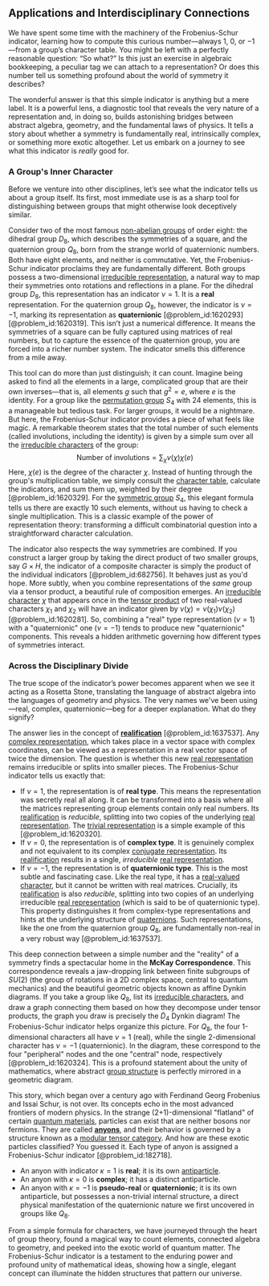 ## Applications and Interdisciplinary Connections

We have spent some time with the machinery of the Frobenius-Schur indicator, learning how to compute this curious number—always $1$, $0$, or $-1$—from a group’s character table. You might be left with a perfectly reasonable question: “So what?” Is this just an exercise in algebraic bookkeeping, a peculiar tag we can attach to a representation? Or does this number tell us something profound about the world of symmetry it describes?

The wonderful answer is that this simple indicator is anything but a mere label. It is a powerful lens, a diagnostic tool that reveals the very nature of a representation and, in doing so, builds astonishing bridges between abstract algebra, geometry, and the fundamental laws of physics. It tells a story about whether a symmetry is fundamentally real, intrinsically complex, or something more exotic altogether. Let us embark on a journey to see what this indicator is *really* good for.

### A Group's Inner Character

Before we venture into other disciplines, let’s see what the indicator tells us about a group itself. Its first, most immediate use is as a sharp tool for distinguishing between groups that might otherwise look deceptively similar.

Consider two of the most famous [non-abelian groups](@article_id:144717) of order eight: the dihedral group $D_8$, which describes the symmetries of a square, and the quaternion group $Q_8$, born from the strange world of quaternionic numbers. Both have eight elements, and neither is commutative. Yet, the Frobenius-Schur indicator proclaims they are fundamentally different. Both groups possess a two-dimensional [irreducible representation](@article_id:142239), a natural way to map their symmetries onto rotations and reflections in a plane. For the dihedral group $D_8$, this representation has an indicator $\nu=1$. It is a **real** representation. For the quaternion group $Q_8$, however, the indicator is $\nu=-1$, marking its representation as **quaternionic** [@problem_id:1620293] [@problem_id:1620319]. This isn’t just a numerical difference. It means the symmetries of a square can be fully captured using matrices of real numbers, but to capture the essence of the quaternion group, you are forced into a richer number system. The indicator smells this difference from a mile away.

This tool can do more than just distinguish; it can count. Imagine being asked to find all the elements in a large, complicated group that are their own inverses—that is, all elements $g$ such that $g^2=e$, where $e$ is the identity. For a group like the [permutation group](@article_id:145654) $S_4$ with $24$ elements, this is a manageable but tedious task. For larger groups, it would be a nightmare. But here, the Frobenius-Schur indicator provides a piece of what feels like magic. A remarkable theorem states that the total number of such elements (called involutions, including the identity) is given by a simple sum over all the [irreducible characters](@article_id:144904) of the group:
$$ \text{Number of involutions} = \sum_{\chi} \nu(\chi) \chi(e) $$
Here, $\chi(e)$ is the degree of the character $\chi$. Instead of hunting through the group's multiplication table, we simply consult the [character table](@article_id:144693), calculate the indicators, and sum them up, weighted by their degree [@problem_id:1620329]. For the [symmetric group](@article_id:141761) $S_4$, this elegant formula tells us there are exactly 10 such elements, without us having to check a single multiplication. This is a classic example of the power of representation theory: transforming a difficult combinatorial question into a straightforward character calculation.

The indicator also respects the way symmetries are combined. If you construct a larger group by taking the direct product of two smaller groups, say $G \times H$, the indicator of a composite character is simply the product of the individual indicators [@problem_id:682756]. It behaves just as you'd hope. More subtly, when you combine representations of the *same* group via a tensor product, a beautiful rule of composition emerges. An [irreducible character](@article_id:144803) $\chi$ that appears once in the [tensor product](@article_id:140200) of two real-valued characters $\chi_1$ and $\chi_2$ will have an indicator given by $\nu(\chi) = \nu(\chi_1)\nu(\chi_2)$ [@problem_id:1620281]. So, combining a "real" type representation ($\nu=1$) with a "quaternionic" one ($\nu=-1$) tends to produce new "quaternionic" components. This reveals a hidden arithmetic governing how different types of symmetries interact.

### Across the Disciplinary Divide

The true scope of the indicator’s power becomes apparent when we see it acting as a Rosetta Stone, translating the language of abstract algebra into the languages of geometry and physics. The very names we've been using—real, complex, quaternionic—beg for a deeper explanation. What do they signify?

The answer lies in the concept of **[realification](@article_id:266300)** [@problem_id:1637537]. Any [complex representation](@article_id:182602), which takes place in a vector space with complex coordinates, can be viewed as a representation in a real vector space of twice the dimension. The question is whether this new [real representation](@article_id:185516) remains irreducible or splits into smaller pieces. The Frobenius-Schur indicator tells us exactly that:
*   If $\nu=1$, the representation is of **real type**. This means the representation was secretly real all along. It can be transformed into a basis where all the matrices representing group elements contain only real numbers. Its [realification](@article_id:266300) is *reducible*, splitting into two copies of the underlying [real representation](@article_id:185516). The [trivial representation](@article_id:140863) is a simple example of this [@problem_id:1620320].
*   If $\nu=0$, the representation is of **complex type**. It is genuinely complex and not equivalent to its complex [conjugate representation](@article_id:138642). Its [realification](@article_id:266300) results in a single, *irreducible* [real representation](@article_id:185516).
*   If $\nu=-1$, the representation is of **quaternionic type**. This is the most subtle and fascinating case. Like the real type, it has a [real-valued character](@article_id:143443), but it cannot be written with real matrices. Crucially, its [realification](@article_id:266300) is also *reducible*, splitting into two copies of an underlying irreducible [real representation](@article_id:185516) (which is said to be of quaternionic type). This property distinguishes it from complex-type representations and hints at the underlying structure of [quaternions](@article_id:146529). Such representations, like the one from the quaternion group $Q_8$, are fundamentally non-real in a very robust way [@problem_id:1637537].

This deep connection between a simple number and the "reality" of a symmetry finds a spectacular home in the **McKay Correspondence**. This correspondence reveals a jaw-dropping link between finite subgroups of $SU(2)$ (the group of rotations in a 2D complex space, central to quantum mechanics) and the beautiful geometric objects known as affine Dynkin diagrams. If you take a group like $Q_8$, list its [irreducible characters](@article_id:144904), and draw a graph connecting them based on how they decompose under tensor products, the graph you draw is precisely the $\tilde{D}_4$ Dynkin diagram! The Frobenius-Schur indicator helps organize this picture. For $Q_8$, the four 1-dimensional characters all have $\nu=1$ (real), while the single 2-dimensional character has $\nu=-1$ (quaternionic). In the diagram, these correspond to the four "peripheral" nodes and the one "central" node, respectively [@problem_id:1620324]. This is a profound statement about the unity of mathematics, where abstract [group structure](@article_id:146361) is perfectly mirrored in a geometric diagram.

This story, which began over a century ago with Ferdinand Georg Frobenius and Issai Schur, is not over. Its concepts echo in the most advanced frontiers of modern physics. In the strange (2+1)-dimensional "flatland" of certain [quantum materials](@article_id:136247), particles can exist that are neither bosons nor fermions. They are called **[anyons](@article_id:143259)**, and their behavior is governed by a structure known as a [modular tensor category](@article_id:137403). And how are these exotic particles classified? You guessed it. Each type of anyon is assigned a Frobenius-Schur indicator [@problem_id:182718].
*   An anyon with indicator $\kappa=1$ is **real**; it is its own [antiparticle](@article_id:193113).
*   An anyon with $\kappa=0$ is **complex**; it has a distinct antiparticle.
*   An anyon with $\kappa=-1$ is **pseudo-real** or **quaternionic**; it is its own antiparticle, but possesses a non-trivial internal structure, a direct physical manifestation of the quaternionic nature we first uncovered in groups like $Q_8$.

From a simple formula for characters, we have journeyed through the heart of group theory, found a magical way to count elements, connected algebra to geometry, and peeked into the exotic world of quantum matter. The Frobenius-Schur indicator is a testament to the enduring power and profound unity of mathematical ideas, showing how a single, elegant concept can illuminate the hidden structures that pattern our universe.